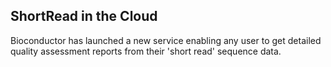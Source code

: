## ShortRead in the Cloud

Bioconductor has launched a new service enabling any user to get detailed quality assessment reports from their 'short read' sequence data.

